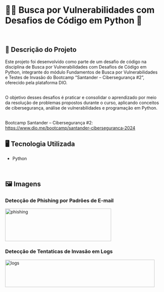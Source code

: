 # 🧑‍💻 Busca por Vulnerabilidades com Desafios de Código em Python 👾
<br>

## 📃 Descrição do Projeto
Este projeto foi desenvolvido como parte de um desafio de código na disciplina de Busca por Vulnerabilidades com Desafios de Código em Python, integrante do módulo Fundamentos de Busca por Vulnerabilidades e Testes de Invasão do Bootcamp “Santander – Cibersegurança #2”, oferecido pela plataforma DIO.

<br>O objetivo desses desafios é praticar e consolidar o aprendizado por meio da resolução de problemas propostos durante o curso, aplicando conceitos de cibersegurança, análise de vulnerabilidades e programação em Python.

<br> Bootcamp Santander – Cibersegurança #2: https://www.dio.me/bootcamp/santander-ciberseguranca-2024

## 🖥️ Tecnologia Utilizada
- Python
<br>

## 🖼️ Imagens

### Detecção de Phishing por Padrões de E-mail
<img width="344" height="106" alt="phishing" src="https://github.com/user-attachments/assets/f7de3629-bced-4fba-8f1c-4cdc03a33888" />

### Detecção de Tentaticas de Invasão em Logs
<img width="485" height="89" alt="logs" src="https://github.com/user-attachments/assets/442333e0-5116-4ee3-82f3-c2babde7fc4c" />
